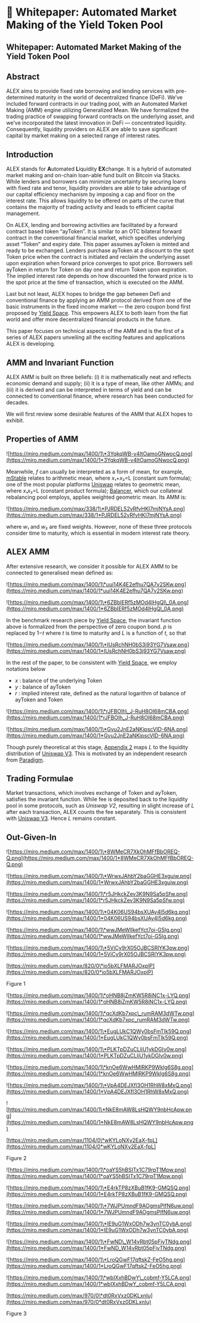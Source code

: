 # 📃 Whitepaper: Automated Market Making of the Yield Token Pool

## Whitepaper: **Automated Market Making of the Yield Token Pool**

## **Abstract**

ALEX aims to provide fixed rate borrowing and lending services with pre-determined maturity in the world of decentralized finance (DeFi). We’ve included forward contracts in our trading pool, with an Automated Market Making (AMM) engine utilizing Generalized Mean. We have formalized the trading practice of swapping forward contracts on the underlying asset, and we’ve incorporated the latest innovation in DeFi — concentrated liquidity. Consequently, liquidity providers on ALEX are able to save significant capital by market making on a selected range of interest rates.

## **Introduction**

ALEX stands for **A**utomated **L**iquidity **EX**change. It is a hybrid of automated market making and on-chain loan-able fund built on Bitcoin via Stacks. While lenders and borrowers can minimize uncertainty by securing loans with fixed rate and tenor, liquidity providers are able to take advantage of our capital efficiency mechanism by imposing a cap and floor on the interest rate. This allows liquidity to be offered on parts of the curve that contains the majority of trading activity and leads to efficient capital management.

On ALEX, lending and borrowing activities are facilitated by a forward contract based token “ayToken”. It is similar to an OTC bilateral forward contract in the conventional financial market, which specifies underlying asset “Token” and expiry date. This paper assumes ayToken is minted and ready to be exchanged. Lenders purchase ayToken at a discount to the spot Token price when the contract is initiated and reclaim the underlying asset upon expiration when forward price converges to spot price. Borrowers sell ayToken in return for Token on day one and return Token upon expiration. The implied interest rate depends on how discounted the forward price is to the spot price at the time of transaction, which is executed on the AMM.

Last but not least, ALEX hopes to bridge the gap between Defi and conventional finance by applying an AMM protocol derived from one of the basic instruments in the fixed income market — the zero coupon bond first proposed by [Yield Space](https://yield.is/YieldSpace.pdf). This empowers ALEX to both learn from the fiat world and offer more decentralized financial products in the future.

This paper focuses on technical aspects of the AMM and is the first of a series of ALEX papers unveiling all the exciting features and applications ALEX is developing.

## **AMM and Invariant Function**

ALEX AMM is built on three beliefs: (i) it is mathematically neat and reflects economic demand and supply; (ii) it is a type of mean, like other AMMs; and (iii) it is derived and can be interpreted in terms of yield and can be connected to conventional finance, where research has been conducted for decades.

We will first review some desirable features of the AMM that ALEX hopes to exhibit.

## **Properties of AMM**

![https://miro.medium.com/max/1400/1\*3YqkqWB-v4ItOamoGNwocQ.png](https://miro.medium.com/max/1400/1*3YqkqWB-v4ItOamoGNwocQ.png)

Meanwhile, _f_ can usually be interpreted as a form of mean, for example, [mStable](https://docs.mstable.org/) relates to arithmetic mean, where _&#x78;_&#x2081;+_&#x78;_&#x2082;=L (constant sum formula); one of the most popular platforms [Uniswap](https://uniswap.org/whitepaper-v3.pdf) relates to geometric mean, where _&#x78;_&#x2081;_&#x78;_&#x2082;=L (constant product formula); [Balancer](https://balancer.fi/whitepaper.pdf), which our collateral rebalancing pool employs, applies weighted geometric mean. Its AMM is:

![https://miro.medium.com/max/338/1\*PJRDEL52vRfvHKI7mjNYsA.png](https://miro.medium.com/max/338/1*PJRDEL52vRfvHKI7mjNYsA.png)

where _&#x77;_&#x2081; and _&#x77;_&#x2082; are fixed weights. However, none of these three protocols consider time to maturity, which is essential in modern interest rate theory.

## **ALEX AMM**

After extensive research, we consider it possible for ALEX AMM to be connected to generalised mean defined as:

![https://miro.medium.com/max/1400/1\*uui14K4E2efhu7QA7v2SKw.png](https://miro.medium.com/max/1400/1*uui14K4E2efhu7QA7v2SKw.png)

![https://miro.medium.com/max/1400/1\*6ZBbIERf5zMOd4lHgQl\_0A.png](https://miro.medium.com/max/1400/1*6ZBbIERf5zMOd4lHgQl_0A.png)

In the benchmark research piece by [Yield Space](https://yield.is/YieldSpace.pdf), the invariant function above is formalized from the perspective of zero coupon bond. _p_ is replaced by 1−_t_ where _t_ is time to maturity and _L_ is a function of _t_, so that

![https://miro.medium.com/max/1400/1\*IUsRchNH0bS3j93YG7Vsaw.png](https://miro.medium.com/max/1400/1*IUsRchNH0bS3j93YG7Vsaw.png)

In the rest of the paper, to be consistent with [Yield Space](https://yield.is/YieldSpace.pdf), we employ notations below

* _x_ : balance of the underlying Token
* _y_ : balance of ayToken
* _r_ : implied interest rate, defined as the natural logarithm of balance of ayToken and Token

![https://miro.medium.com/max/1400/1\*rJFBOIh\_J-RuH8OI68mCBA.png](https://miro.medium.com/max/1400/1*rJFBOIh_J-RuH8OI68mCBA.png)

![https://miro.medium.com/max/1400/1\*Gvu2JnE2aNKjpscVID-6NA.png](https://miro.medium.com/max/1400/1*Gvu2JnE2aNKjpscVID-6NA.png)

Though purely theoretical at this stage, [Appendix 2](https://medium.com/whitepaper/automated-market-making-of-alex#appendix-2-liquidity-mapping-to-uniswap-v3) maps _L_ to the liquidity distribution of [Uniswap V3](https://uniswap.org/whitepaper-v3.pdf). This is motivated by an independent research from [Paradigm](https://www.paradigm.xyz/2021/06/uniswap-v3-the-universal-amm/).

## **Trading Formulae**

Market transactions, which involves exchange of Token and ayToken, satisfies the invariant function. While fee is deposited back to the liquidity pool in some protocols, such as _Uniswap V2_, resulting in slight increase of _L_ after each transaction, ALEX counts the fee separately. This is consistent with [Uniswap V3](https://uniswap.org/whitepaper-v3.pdf). Hence _L_ remains constant.

## **Out-Given-In**

![https://miro.medium.com/max/1400/1\*8WMeCR7XkOhMFfBbOREQ-Q.png](https://miro.medium.com/max/1400/1*8WMeCR7XkOhMFfBbOREQ-Q.png)

![https://miro.medium.com/max/1400/1\*WrwxJAhbY2baGGHE3xguiw.png](https://miro.medium.com/max/1400/1*WrwxJAhbY2baGGHE3xguiw.png)

![https://miro.medium.com/max/1400/1\*r5JHkckZev3K9N9Sa5pSfw.png](https://miro.medium.com/max/1400/1*r5JHkckZev3K9N9Sa5pSfw.png)

![https://miro.medium.com/max/1400/1\*04K06US94bsXUAy4I5d6kg.png](https://miro.medium.com/max/1400/1*04K06US94bsXUAy4I5d6kg.png)

![https://miro.medium.com/max/1400/1\*wwJMeWllkefYct7oi-G5Ig.png](https://miro.medium.com/max/1400/1*wwJMeWllkefYct7oi-G5Ig.png)

![https://miro.medium.com/max/1400/1\*5ViCy9rX05OJBCSRlYK3pw.png](https://miro.medium.com/max/1400/1*5ViCy9rX05OJBCSRlYK3pw.png)

[https://miro.medium.com/max/820/0\*io5bXLFMARJOxplP](https://miro.medium.com/max/820/0*io5bXLFMARJOxplP)

Figure 1

![https://miro.medium.com/max/1400/1\*oHNB8jZmKW5R8iNC1x-LYQ.png](https://miro.medium.com/max/1400/1*oHNB8jZmKW5R8iNC1x-LYQ.png)

![https://miro.medium.com/max/1400/1\*qcXdKb7xpc\_rumRAM3dWTw.png](https://miro.medium.com/max/1400/1*qcXdKb7xpc_rumRAM3dWTw.png)

![https://miro.medium.com/max/1400/1\*EugLUkC1QWy0bsFmTIk59Q.png](https://miro.medium.com/max/1400/1*EugLUkC1QWy0bsFmTIk59Q.png)

![https://miro.medium.com/max/1400/1\*PLKTpDZuCLliU1ykDGIv0w.png](https://miro.medium.com/max/1400/1*PLKTpDZuCLliU1ykDGIv0w.png)

![https://miro.medium.com/max/1400/1\*knOe6WwHMlRKP9Wklg6S8g.png](https://miro.medium.com/max/1400/1*knOe6WwHMlRKP9Wklg6S8g.png)

![https://miro.medium.com/max/1400/1\*VpA4DEJXfl3OH1RhW8xMxQ.png](https://miro.medium.com/max/1400/1*VpA4DEJXfl3OH1RhW8xMxQ.png)

![https://miro.medium.com/max/1400/1\*NkE8mAW8LsHQWY9nbHcApw.png](https://miro.medium.com/max/1400/1*NkE8mAW8LsHQWY9nbHcApw.png)

[https://miro.medium.com/max/1104/0\*wKYLoNXy2EaX-fpL](https://miro.medium.com/max/1104/0*wKYLoNXy2EaX-fpL)

Figure 2

![https://miro.medium.com/max/1400/1\*oaYS5hBSITx1C79rpT1Mpw.png](https://miro.medium.com/max/1400/1*oaYS5hBSITx1C79rpT1Mpw.png)

![https://miro.medium.com/max/1400/1\*E4rkTP8zXBuB1fK9-GMQSQ.png](https://miro.medium.com/max/1400/1*E4rkTP8zXBuB1fK9-GMQSQ.png)

![https://miro.medium.com/max/1400/1\*7WJPUmndF9AOgmsPlfN6uw.png](https://miro.medium.com/max/1400/1*7WJPUmndF9AOgmsPlfN6uw.png)

![https://miro.medium.com/max/1400/1\*IE9uG1WxODh7w3ynTC0ybA.png](https://miro.medium.com/max/1400/1*IE9uG1WxODh7w3ynTC0ybA.png)

![https://miro.medium.com/max/1400/1\*FwND\_W14vRbt05pFiyTNdg.png](https://miro.medium.com/max/1400/1*FwND_W14vRbt05pFiyTNdg.png)

![https://miro.medium.com/max/1400/1\*LroQGwF17qftskZ-FeO5hg.png](https://miro.medium.com/max/1400/1*LroQGwF17qftskZ-FeO5hg.png)

![https://miro.medium.com/max/1400/1\*wbIXxhBDwY\_cobmf-Y5LCA.png](https://miro.medium.com/max/1400/1*wbIXxhBDwY_cobmf-Y5LCA.png)

[https://miro.medium.com/max/970/0\*dt0RxVxz0DKLxnIu](https://miro.medium.com/max/970/0*dt0RxVxz0DKLxnIu)

Figure 3
